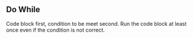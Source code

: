 ## Do While

Code block first, condition to be meet second.
Run the code block at least once even if the condition is not correct.
